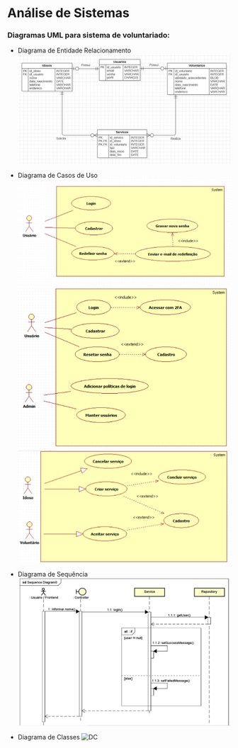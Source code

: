 # Análise de Sistemas

### Diagramas UML para sistema de voluntariado:

* Diagrama de Entidade Relacionamento
![DER](./diagrama-entidade-relacionamento/voluntariado-diagrama-entidade-relacionamento.png)

* Diagrama de Casos de Uso
![DCU - Login - Novo](./diagrama-de-casos-de-uso/DiagramaCasoDeUso-TelaLogin-2.png)
![DCU - Login - Antigo](./diagrama-de-casos-de-uso/DiagramaCasoDeUso-TelaLogin.png)
![DCU - Manter Serviço](./diagrama-de-casos-de-uso/DiagramaCasoDeUso-TelaServico.png)

* Diagrama de Sequência
![DS](./diagrama-de-sequencia/Sequence%20Diagram%20-%20Login.png)

* Diagrama de Classes
![DC](./diagrama-de-casos-de-uso/DiagramaClasse_UseCases.png)
